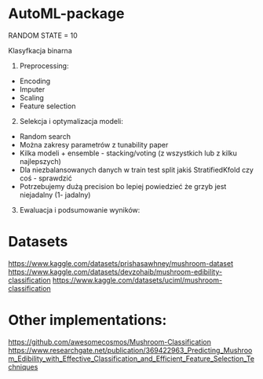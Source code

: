 # AutoML-package
RANDOM STATE = 10

Klasyfkacja binarna

1. Preprocessing:
- Encoding
- Imputer
- Scaling
- Feature selection

2. Selekcja i optymalizacja modeli:
- Random search
- Można zakresy parametrów z tunability paper
- Kilka modeli + ensemble - stacking/voting (z wszystkich lub z kilku najlepszych)
- Dla niezbalansowanych danych w train test split jakiś StratifiedKfold czy coś - sprawdzić
- Potrzebujemy dużą precision bo lepiej powiedzieć że grzyb jest niejadalny (1- jadalny)

3. Ewaluacja i podsumowanie wyników:


# Datasets
https://www.kaggle.com/datasets/prishasawhney/mushroom-dataset
https://www.kaggle.com/datasets/devzohaib/mushroom-edibility-classification
https://www.kaggle.com/datasets/uciml/mushroom-classification

# Other implementations:
https://github.com/awesomecosmos/Mushroom-Classification
https://www.researchgate.net/publication/369422963_Predicting_Mushroom_Edibility_with_Effective_Classification_and_Efficient_Feature_Selection_Techniques
